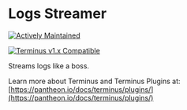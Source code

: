 # Logs Streamer

[![Actively Maintained](https://img.shields.io/badge/Pantheon-Actively_Maintained-yellow?logo=pantheon&color=FFDC28)](https://pantheon.io/docs/oss-support-levels#actively-maintained-support)

[![Terminus v1.x Compatible](https://img.shields.io/badge/terminus-v1.x-green.svg)](https://github.com/geraldvillorente/terminus-logs/tree/1.x)

Streams logs like a boss.

Learn more about Terminus and Terminus Plugins at:
[https://pantheon.io/docs/terminus/plugins/](https://pantheon.io/docs/terminus/plugins/)

